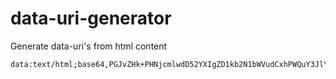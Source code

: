 data-uri-generator
==================

Generate data-uri's from html content

```
data:text/html;base64,PGJvZHk+PHNjcmlwdD52YXIgZD1kb2N1bWVudCxhPWQuY3JlYXRlRWxlbWVudCgiYSIpLHQ9ZC5jcmVhdGVFbGVtZW50KCJ0ZXh0YXJlYSIpO2EudGFyZ2V0PSJfYmxhbmsiLGEuaW5uZXJUZXh0PSJMaW5rIix0LnN0eWxlLndpZHRoPSIxMDAlIix0LnN0eWxlLmhlaWdodD0iMTAwcHgiLHQub25rZXl1cD10Lm9uY2hhbmdlPWZ1bmN0aW9uKCl7YS5ocmVmPSJkYXRhOnRleHQvaHRtbDtiYXNlNjQsIitidG9hKHQudmFsdWUpfSxkLmJvZHkuYXBwZW5kQ2hpbGQodCksZC5ib2R5LmFwcGVuZENoaWxkKGEpOzwvc2NyaXB0PjwvYm9keT4=
```
